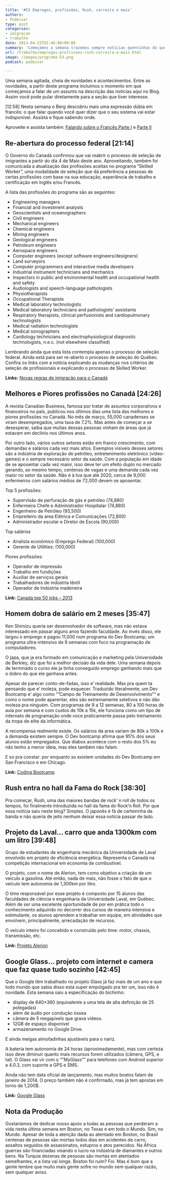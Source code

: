 ```yaml
---
title: '#53 Empregos, profissões, Rush, carreira e mais'
authors:
- Podeixar
type: post
categories:
- imigracao
- trabalho
date: 2013-04-22T02:46:06+00:00
summary: 'Começamos a semana trazemos sempre notícias quentinhas do que acontece. Neste programa você confere: o Canadá re-abre o processo federal. Conheça as melhores profissões do Canadá. Rush introduzido no hall da fama do Rock. Homem dobra de salário em apenas 2 meses. Conheça o carro que faz 1,300km/l. E ainda, saiba o que esperar do Google Glass.'
url: /trabalho/empregos-profissoes-rush-carreira-e-mais.html
image: /images/programa-53.png
podcast: podeixar

---
```

Uma semana agitada, cheia de novidades e acontecimentos. Entre as novidades, a partir deste programa incluímos o momento em que começamos a falar de um assunto na descrição das notícias aqui no Blog. Assim você pode pular diretamente para a seção que tiver interesse.

[12:58] Nesta semana o Berg descobriu mais uma expressão dúbia em francês: o que falar quando você quer dizer que o seu sistema vai estar indisponível. Assista e fique sabendo onde.

Aproveite e assista também: <a title="#2 Falando sobre o francês (e outras coisas)" href="http://www.canadaagora.com/podeixar/materia-especial-falando-do-frances.html" target="_blank">Falando sobre o Francês Parte I</a> e <a title="#32 Matéria Especial: Falando (mal) do francês de novo" href="http://www.canadaagora.com/podeixar/materia-especial-falando-mal-do-frances-de-novo.html" target="_blank">Parte II</a>

## Re-abertura do processo federal [21:14]

O Governo do Canadá confirmou que vai reabrir o processo de seleção de imigrantes a partir do dia 4 de Maio deste ano. Aproveitando, também foi comunicada a atualização das profissões aceitas no programa &#8220;Skilled Worker&#8221;, uma modalidade de seleção que dá preferência a pessoas de certas profissões com base na sua educação, experiência de trabalho e certificação em Inglês e/ou Francês.

A lista das profissões do programa são as seguintes:

  * Engineering managers
  * Financial and investment analysts
  * Geoscientists and oceanographers
  * Civil engineers
  * Mechanical engineers
  * Chemical engineers
  * Mining engineers
  * Geological engineers
  * Petroleum engineers
  * Aerospace engineers
  * Computer engineers (except software engineers/designers)
  * Land surveyors
  * Computer programmers and interactive media developers
  * Industrial instrument technicians and mechanics
  * Inspectors in public and environmental health and occupational health and safety
  * Audiologists and speech-language pathologists
  * Physiotherapists
  * Occupational Therapists
  * Medical laboratory technologists
  * Medical laboratory technicians and pathologists&#8217; assistants
  * Respiratory therapists, clinical perfusionists and cardiopulmonary technologists
  * Medical radiation technologists
  * Medical sonographers
  * Cardiology technicians and electrophysiological diagnostic technologists, n.e.c. (not elsewhere classified)

Lembrando ainda que esta lista contempla apenas o processo de seleção federal. Ainda está para ser re-aberto o processo de seleção do Québec. Confira os links com a notícia explicando as mudanças nos critérios de seleção de profissionais e explicando o processo de Skilled Worker.

**Links:** <a href="http://www.cic.gc.ca/english/immigrate/skilled/" target="_blank">Novas regras de imigração para o Canadá</a>

## Melhores e Piores profissões no Canadá [24:26]

A revista Canadian Business, famosa por tratar de assuntos corporativos e financeiros no país, publicou nos últimos dias uma lista das melhores e piores profissões no Canadá. No mês de março, 55,000 canadenses se viram desempregados, uma taxa de 7.2%. Mas antes de começar a se desesperar, saiba que muitas dessas pessoas vinham de áreas que já estavam em declínio nos últimos anos.

Por outro lado, vários outros setores estão em franco crescimento, com demandas e salários cada vez mais altos. Exemplos visíveis desses setores são a indústria de exploração de petróleo, entretenimento eletrônico (vídeo-games) e o sempre necessário setor da saúde. Com a população em idade de se aposentar cada vez maior, isso deve ter um efeito duplo no mercado gerando, ao mesmo tempo, centenas de vagas e uma demanda cada vez maior no setor da saúde. Não é à toa que até 2020, cerca de 9,000 enfermeiros com salários médios de 72,000 devem se aposentar.

Top 5 profissões:

  * Supervisão de perfuração de gás e petróleo (74,880)
  * Enfermeira Chefe e Administrador Hospitalar (74,880)
  * Engenheiro de Petróleo (93,500)
  * Empreiteiro da area Elétrica e Comunicações (72,800)
  * Administrador escolar e Diretor de Escola (90,000)

Top salários

  * Analista econômico (Emprego Federal) (100,000)
  * Gerente de Utilities: (100,000)

Piores profissões:

  * Operador de impressão
  * Trabalho em fundições
  * Auxiliar de serviços gerais
  * Trabalhadores de indústria têxtil
  * Operador de Indústria madeireira

**Link:** <a href="http://www.canadianbusiness.com/companies-and-industries/canadas-top-50-jobs-2013-edition/" target="_blank">Canada top 50 jobs &#8211; 2013</a>

## Homem dobra de salário em 2 meses [35:47]

Ken Shimizu queria ser desenvolvedor de software, mas não estava interessado em passar alguns anos fazendo faculdade. Ao invés disso, ele largou o emprego e pagou 11,000 num programa do Dev Bootcamp, um programa ultra-intensivo de 9 semanas com foco na programação de computadores.

O japa, que ja era formado em comunicação e marketing pela Universidade de Berkley, diz que foi a melhor decisão da vida dele. Uma semana depois de terminado o curso ele ja tinha conseguido emprego ganhando mais que o dobro do que ele ganhava antes.

Apesar de parecer conto-de-fadas, isso e&#8217; realidade. Mas pra quem ta pensando que e&#8217; moleza, pode esquecer. Traduzido literalmente, um Dev Bootcamp e&#8217; algo como &#8220;&#8221;Campo de Treinamento de Desenvolvimento&#8221;&#8221; e como o nome pode aparentar, eles são extremamente seletivos e não dão moleza pra ninguém. Com programas de 9 a 12 semanas, 80 a 100 horas de aula por semana e com custos de 10k a 15k, ele funciona como um tipo de internato de programação onde voce praticamente passa pelo treinamento da tropa de elite da informática.

A recompensa realmente existe. Os salários da area variam de 80k a 100k e a demanda existem sempre. O Dev bootcamp afirma que 95% dos seus alunos estão empregados. Que diabos acontece com o resto dos 5% eu não tenho a menor ideia, mas eles também não falam.

E so pra constar: por enquanto so existem unidades do Dev Bootcamp em San Francisco e em Chicago.

**Link:** <a href="http://www.businessinsider.com/guy-spent-11000-on-a-coding-bootcamp-and-doubled-his-salary-2013-4" target="_blank">Coding Bootcamp</a>

## Rush entra no hall da Fama do Rock [38:30]

Pra começar, Rush, uma das maiores bandas de rock&#8217; n roll de todos os tempos, foi finalmente introduzida no hall da fama do Rock&#8217;n Roll. Por que essa notícia saiu neste blog? Simples. O japonês é fã de carteirinha da banda e não queria de jeito nenhum deixar essa notícia passar de lado.

## Projeto da Laval&#8230; carro que anda 1300km com um litro [39:48]

Grupo de estudantes de engenharia mecânica da Universidade de Laval envolvido em projeto de eficiência energética. Representa o Canadá na competição internacional em economia de combustível.

O projeto, com o nome de Alerion, tem como objetivo a criação de um veículo à gasolina. Até então, nada de mais, não fosse o fato de que o veículo tem autonomia de 1,300km por litro.

O time responsável por esse projeto é composto por 15 alunos das faculdades de ciência e engenharia da Universidade Laval, em Québec. Além de ser uma excelente oportunidade de por em prática todo o conhecimento adquirido no decorrer dos cursos de maneira intensiva e estimulante, os alunos aprendem a trabalhar em equipe, em atividades que envolvem, principalmente, arrecadação de recursos.

O veículo inteiro foi concebido e construído pelo time: motor, chassis, transmissão, etc.

**Link:** <a href="http://alerionsupermileage.ca/blog1.php/2000/01/01/projet" target="_blank">Projeto Alerion</a>

## Google Glass&#8230; projeto com internet e camera que faz quase tudo sozinho [42:45]

Que o Google têm trabalhado no projeto Glass já faz mais de um ano e que todo mundo que sabia disso está super empolgado pra ter um, isso não é novidade. Esta semana saiu a especificação do bichinho:

  * display de 640&#215;360 (equivalente a uma tela de alta definição de 25 polegadas)
  * além de áudio por condução óssea
  * câmera de 5 megapixels que grava vídeos.
  * 12GB de espaço disponível
  * armazenamento no Google Drive.

E ainda meigas almofadinhas ajustáveis para o nariz.

A bateria tem autonomia de 24 horas (aproximadamente), mas com certeza isso deve diminuir quanto mais recursos forem utilizados (câmera, GPS, e tal). O Glass vai vir com o &#8220;&#8221;MyGlass&#8221;&#8221; para telefones com Android superior a 4.0.3, com suporte a GPS e SMS.

Ainda não tem data oficial de lançamento, mas muitos boatos falam de janeiro de 2014. O preço também não é confirmado, mas já tem apostas em torno de 1,200$.

**Link:** <a href="http://www.google.com/glass/" target="_blank">Google Glass</a>

## Nota da Produção

Gostaríamos de dedicar nosso apoio a todas as pessoas que perderam a vida nesta última semana em Boston, no Texas e em todo o Mundo. Sim, no Mundo. Apesar de toda a atenção dada ao atentado em Boston, no Brasil centenas de pessoas são mortas todos dias em acidentes de carro, assaltos seguidos de assassinatos, estupros e atos parecidos. Na África guerras são financiadas visando o lucro na indústria de diamantes e outros bens. Na Turquia dezenas de pessoas são mortas em atentados semelhantes, e a lista vai longe. Boston foi ruim? Foi. Mas é bom que a gente lembre que muito mais gente sofre no mundo sem qualquer razão, sem qualquer aviso.